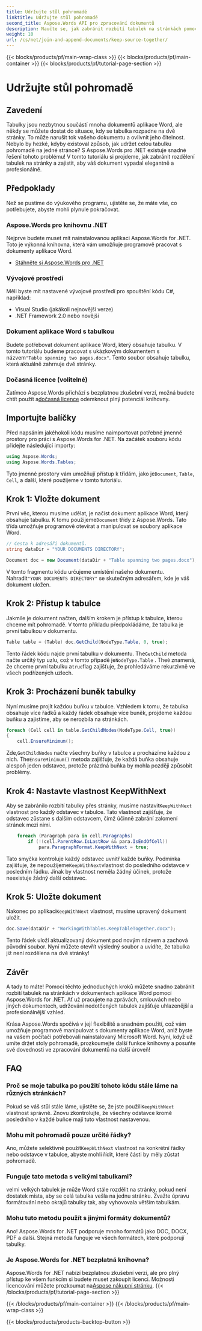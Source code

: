 ```yaml
---
title: Udržujte stůl pohromadě
linktitle: Udržujte stůl pohromadě
second_title: Aspose.Words API pro zpracování dokumentů
description: Naučte se, jak zabránit rozbití tabulek na stránkách pomocí Aspose.Words for .NET pomocí tohoto podrobného průvodce. Zajistěte úhledné, profesionálně vypadající dokumenty Word
weight: 10
url: /cs/net/join-and-append-documents/keep-source-together/
---
```


{{< blocks/products/pf/main-wrap-class >}}
{{< blocks/products/pf/main-container >}}
{{< blocks/products/pf/tutorial-page-section >}}

# Udržujte stůl pohromadě

## Zavedení

Tabulky jsou nezbytnou součástí mnoha dokumentů aplikace Word, ale někdy se můžete dostat do situace, kdy se tabulka rozpadne na dvě stránky. To může narušit tok vašeho dokumentu a ovlivnit jeho čitelnost. Nebylo by hezké, kdyby existoval způsob, jak udržet celou tabulku pohromadě na jedné stránce? S Aspose.Words pro .NET existuje snadné řešení tohoto problému! V tomto tutoriálu si projdeme, jak zabránit rozdělení tabulek na stránky a zajistit, aby váš dokument vypadal elegantně a profesionálně.

## Předpoklady

Než se pustíme do výukového programu, ujistěte se, že máte vše, co potřebujete, abyste mohli plynule pokračovat.

### Aspose.Words pro knihovnu .NET

Nejprve budete muset mít nainstalovanou aplikaci Aspose.Words for .NET. Toto je výkonná knihovna, která vám umožňuje programově pracovat s dokumenty aplikace Word.

- [Stáhněte si Aspose.Words pro .NET](https://releases.aspose.com/words/net/)

### Vývojové prostředí

Měli byste mít nastavené vývojové prostředí pro spouštění kódu C#, například:

- Visual Studio (jakákoli nejnovější verze)
- .NET Framework 2.0 nebo novější

### Dokument aplikace Word s tabulkou

 Budete potřebovat dokument aplikace Word, který obsahuje tabulku. V tomto tutoriálu budeme pracovat s ukázkovým dokumentem s názvem`"Table spanning two pages.docx"`. Tento soubor obsahuje tabulku, která aktuálně zahrnuje dvě stránky.

### Dočasná licence (volitelné)

 Zatímco Aspose.Words přichází s bezplatnou zkušební verzí, možná budete chtít použít a[dočasná licence](https://purchase.aspose.com/temporary-license/) odemknout plný potenciál knihovny.

## Importujte balíčky

Před napsáním jakéhokoli kódu musíme naimportovat potřebné jmenné prostory pro práci s Aspose.Words for .NET. Na začátek souboru kódu přidejte následující importy:

```csharp
using Aspose.Words;
using Aspose.Words.Tables;
```

 Tyto jmenné prostory vám umožňují přístup k třídám, jako je`Document`, `Table`, `Cell`, a další, které použijeme v tomto tutoriálu.

## Krok 1: Vložte dokument

 První věc, kterou musíme udělat, je načíst dokument aplikace Word, který obsahuje tabulku. K tomu použijeme`Document` třídy z Aspose.Words. Tato třída umožňuje programově otevírat a manipulovat se soubory aplikace Word.

```csharp
// Cesta k adresáři dokumentů.
string dataDir = "YOUR DOCUMENTS DIRECTORY";

Document doc = new Document(dataDir + "Table spanning two pages.docx");
```

 V tomto fragmentu kódu určujeme umístění našeho dokumentu. Nahradit`"YOUR DOCUMENTS DIRECTORY"` se skutečným adresářem, kde je váš dokument uložen.

## Krok 2: Přístup k tabulce

Jakmile je dokument načten, dalším krokem je přístup k tabulce, kterou chceme mít pohromadě. V tomto příkladu předpokládáme, že tabulka je první tabulkou v dokumentu.

```csharp
Table table = (Table) doc.GetChild(NodeType.Table, 0, true);
```

 Tento řádek kódu najde první tabulku v dokumentu. The`GetChild` metoda načte určitý typ uzlu, což v tomto případě je`NodeType.Table` . The`0` znamená, že chceme první tabulku a`true`flag zajišťuje, že prohledáváme rekurzivně ve všech podřízených uzlech.

## Krok 3: Procházení buněk tabulky

Nyní musíme projít každou buňku v tabulce. Vzhledem k tomu, že tabulka obsahuje více řádků a každý řádek obsahuje více buněk, projdeme každou buňku a zajistíme, aby se nerozbila na stránkách.

```csharp
foreach (Cell cell in table.GetChildNodes(NodeType.Cell, true))
{
    cell.EnsureMinimum();
```

 Zde,`GetChildNodes` načte všechny buňky v tabulce a procházíme každou z nich. The`EnsureMinimum()` metoda zajišťuje, že každá buňka obsahuje alespoň jeden odstavec, protože prázdná buňka by mohla později způsobit problémy.

## Krok 4: Nastavte vlastnost KeepWithNext

 Aby se zabránilo rozbití tabulky přes stránky, musíme nastavit`KeepWithNext` vlastnost pro každý odstavec v tabulce. Tato vlastnost zajišťuje, že odstavec zůstane s dalším odstavcem, čímž účinně zabrání zalomení stránek mezi nimi.

```csharp
    foreach (Paragraph para in cell.Paragraphs)
        if (!(cell.ParentRow.IsLastRow && para.IsEndOfCell))
            para.ParagraphFormat.KeepWithNext = true;
```

 Tato smyčka kontroluje každý odstavec uvnitř každé buňky. Podmínka zajišťuje, že nepoužijeme`KeepWithNext`vlastnost do posledního odstavce v posledním řádku. Jinak by vlastnost neměla žádný účinek, protože neexistuje žádný další odstavec.

## Krok 5: Uložte dokument

 Nakonec po aplikaci`KeepWithNext` vlastnost, musíme upravený dokument uložit.

```csharp
doc.Save(dataDir + "WorkingWithTables.KeepTableTogether.docx");
```

Tento řádek uloží aktualizovaný dokument pod novým názvem a zachová původní soubor. Nyní můžete otevřít výsledný soubor a uvidíte, že tabulka již není rozdělena na dvě stránky!

## Závěr

A tady to máte! Pomocí těchto jednoduchých kroků můžete snadno zabránit rozbití tabulek na stránkách v dokumentech aplikace Word pomocí Aspose.Words for .NET. Ať už pracujete na zprávách, smlouvách nebo jiných dokumentech, udržování nedotčených tabulek zajišťuje uhlazenější a profesionálnější vzhled.

Krása Aspose.Words spočívá v její flexibilitě a snadném použití, což vám umožňuje programově manipulovat s dokumenty aplikace Word, aniž byste na vašem počítači potřebovali nainstalovaný Microsoft Word. Nyní, když už umíte držet stoly pohromadě, prozkoumejte další funkce knihovny a posuňte své dovednosti ve zpracování dokumentů na další úroveň!

## FAQ

### Proč se moje tabulka po použití tohoto kódu stále láme na různých stránkách?

 Pokud se váš stůl stále láme, ujistěte se, že jste použili`KeepWithNext` vlastnost správně. Znovu zkontrolujte, že všechny odstavce kromě posledního v každé buňce mají tuto vlastnost nastavenou.

### Mohu mít pohromadě pouze určité řádky?

 Ano, můžete selektivně použít`KeepWithNext` vlastnost na konkrétní řádky nebo odstavce v tabulce, abyste mohli řídit, které části by měly zůstat pohromadě.

### Funguje tato metoda s velkými tabulkami?

velmi velkých tabulek je může Word stále rozdělit na stránky, pokud není dostatek místa, aby se celá tabulka vešla na jednu stránku. Zvažte úpravu formátování nebo okrajů tabulky tak, aby vyhovovala větším tabulkám.

### Mohu tuto metodu použít s jinými formáty dokumentů?

Ano! Aspose.Words for .NET podporuje mnoho formátů jako DOC, DOCX, PDF a další. Stejná metoda funguje ve všech formátech, které podporují tabulky.

### Je Aspose.Words for .NET bezplatná knihovna?

 Aspose.Words for .NET nabízí bezplatnou zkušební verzi, ale pro plný přístup ke všem funkcím si budete muset zakoupit licenci. Možnosti licencování můžete prozkoumat na[Aspose nákupní stránku](https://purchase.aspose.com/buy).
{{< /blocks/products/pf/tutorial-page-section >}}

{{< /blocks/products/pf/main-container >}}
{{< /blocks/products/pf/main-wrap-class >}}

{{< blocks/products/products-backtop-button >}}
